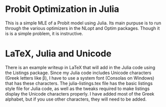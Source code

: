 # Probit Optimization in Julia

This is a simple MLE of a Probit model using Julia. Its main purpuse is to run through the various optimizers in the NLopt and Optim packages. Though it is is a simple problem, it is instructive.

<h1>LaTeX, Julia and Unicode</h1>

There is an example writeup in LaTeX that will add in the Julia code using the Listings package. Since my Julia code includes Unicode characters (Greek letters like β), I have to use a system font (Consolas on Windows) that has these characters. The julia-listings.tex file has the basic listings style file for Julia code, as well as the tweaks required to make listings display the Unicode characters properly. I have added most of the Greek alphabet, but if you use other characters, they will need to be added.
